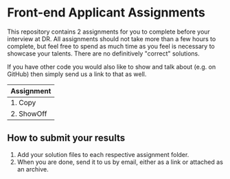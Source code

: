 # Front-end Applicant Assignments

This repository contains 2 assignments for you to complete before your interview at DR. All assignments should not take more than a few hours to complete, but feel free to spend as much time as you feel is necessary to showcase your talents. There are no definitively "correct" solutions.

If you have other code you would also like to show and talk about (e.g. on GitHub) then simply send us a link to that as well.

| Assignment
|:-----------------
| 1. Copy
| 2. ShowOff

## How to submit your results

1. Add your solution files to each respective assignment folder.
2. When you are done, send it to us by email, either as a link or attached as an archive.
